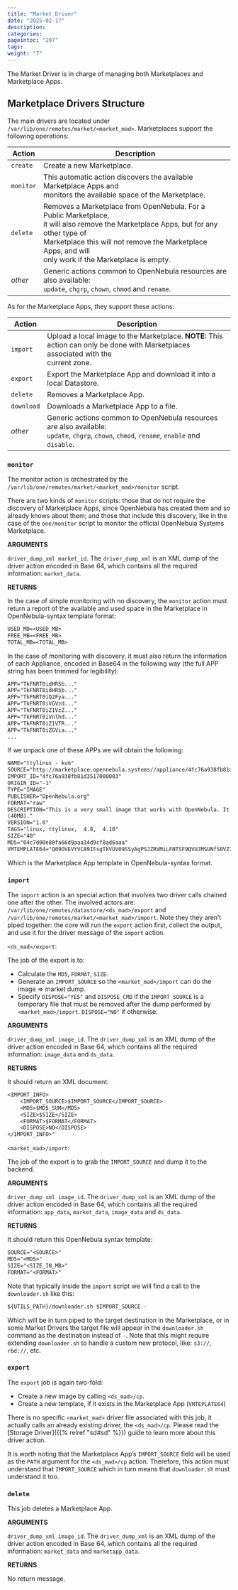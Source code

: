 ```yaml
---
title: "Market Driver"
date: "2025-02-17"
description:
categories:
pageintoc: "297"
tags:
weight: "7"
---
```


<a id="devel-market"></a>

<!--# Market Driver -->

The Market Driver is in charge of managing both Marketplaces and Marketplace Apps.

## Marketplace Drivers Structure

The main drivers are located under `/var/lib/one/remotes/market/<market_mad>`. Marketplaces support the following operations:

| Action    | Description                                                                                                                                                                                                                                             |
|-----------|---------------------------------------------------------------------------------------------------------------------------------------------------------------------------------------------------------------------------------------------------------|
| `create`  | Create a new Marketplace.                                                                                                                                                                                                                               |
| `monitor` | This automatic action discovers the available Marketplace Apps and<br/>monitors the available space of the Marketplace.                                                                                                                                 |
| `delete`  | Removes a Marketplace from OpenNebula. For a Public Marketplace,<br/>it will also remove the Marketplace Apps, but for any other type of<br/>Marketplace this will not remove the Marketplace Apps, and will<br/>only work if the Marketplace is empty. |
| *other*   | Generic actions common to OpenNebula resources are also available:<br/>`update`, `chgrp`, `chown`, `chmod` and `rename`.                                                                                                                                |

As for the Marketplace Apps, they support these actions:

| Action     | Description                                                                                                                                   |
|------------|-----------------------------------------------------------------------------------------------------------------------------------------------|
| `import`   | Upload a local image to the Marketplace. **NOTE:** This<br/>action can only be done with Marketplaces associated with the<br/>current zone.   |
| `export`   | Export the Marketplace App and download it into a local Datastore.                                                                            |
| `delete`   | Removes a Marketplace App.                                                                                                                    |
| `download` | Downloads a Marketplace App to a file.                                                                                                        |
| *other*    | Generic actions common to OpenNebula resources are also available:<br/>`update`, `chgrp`, `chown`, `chmod`, `rename`, `enable` and `disable`. |

### `monitor`

The monitor action is orchestrated by the `/var/lib/one/remotes/market/<market_mad>/monitor` script.

There are two kinds of `monitor` scripts: those that do not require the discovery of Marketplace Apps, since OpenNebula has created them and so already knows about them; and those that include this discovery, like in the case of the `one/monitor` script to monitor the official OpenNebula Systems Marketplace.

**ARGUMENTS**

`driver_dump_xml market_id`. The `driver_dump_xml` is an XML dump of the driver action encoded in Base 64, which contains all the required information: `market_data`.

**RETURNS**

In the case of simple monitoring with no discovery, the `monitor` action must return a report of the available and used space in the Marketplace in OpenNebula-syntax template format:

```default
USED_MD=<USED_MB>
FREE_MB=<FREE_MB>
TOTAL_MB=<TOTAL_MB>
```

In the case of monitoring with discovery, it must also return the information of each Appliance, encoded in Base64 in the following way (the full APP string has been trimmed for legibility):

```default
APP="TkFNRT0idHR5b..."
APP="TkFNRT0idHR5b..."
APP="TkFNRT0iQ2Fya..."
APP="TkFNRT0iVGVzd..."
APP="TkFNRT0iZ1VzZ..."
APP="TkFNRT0iVnlhd..."
APP="TkFNRT0iZ1VTR..."
APP="TkFNRT0iZGVia..."
...
```

If we unpack one of these APPs we will obtain the following:

```default
NAME="ttylinux - kvm"
SOURCE="http://marketplace.opennebula.systems//appliance/4fc76a938fb81d3517000003/download/0"
IMPORT_ID="4fc76a938fb81d3517000003"
ORIGIN_ID="-1"
TYPE="IMAGE"
PUBLISHER="OpenNebula.org"
FORMAT="raw"
DESCRIPTION="This is a very small image that works with OpenNebula. It's already contextualized. The purpose of this image is to test OpenNebula deployments, without wasting network bandwith thanks to the tiny footprint of this image
(40MB)."
VERSION="1.0"
TAGS="linux, ttylinux,  4.8,  4.10"
SIZE="40"
MD5="04c7d00e88fa66d9aaa34d9cf8ad6aaa"
VMTEMPLATE64="Q09OVEVYVCA9IFsgTkVUV09SSyAgPSJZRVMiLFNTSF9QVUJMSUNfS0VZICA9IiRVU0VSW1NTSF9QVUJMSUNfS0VZXSJdCgpDUFUgPSAiMC4xIgpHUkFQSElDUyA9IFsgTElTVEVOICA9IjAuMC4wLjAiLFRZUEUgID0idm5jIl0KCk1FTU9SWSA9ICIxMjgiCkxPR08gPSAiaW1hZ2VzL2xvZ29zL2xpbnV4LnBuZyI="
```

Which is the Marketplace App template in OpenNebula-syntax format.

### `import`

The `import` action is an special action that involves two driver calls chained one after the other. The involved actors are: `/var/lib/one/remotes/datastore/<ds_mad>/export` and `/var/lib/one/remotes/market/<market_mad>/import`. Note they they aren’t piped together: the core will run the `export` action first, collect the output, and use it for the driver message of the `import` action.

`<ds_mad>/export`:

The job of the export is to:

* Calculate the `MD5`, `FORMAT`, `SIZE`.
* Generate an `IMPORT_SOURCE` so the `<market_mad>/import` can do the image => market dump.
* Specify `DISPOSE="YES"` and `DISPOSE_CMD`  if the `IMPORT_SOURCE` is a temporary file that must be removed after the dump performed by `<market_mad>/import`. `DISPOSE="NO"` if otherwise.

**ARGUMENTS**

`driver_dump_xml image_id`. The `driver_dump_xml` is an XML dump of the driver action encoded in Base 64, which contains all the required information: `image_data` and `ds_data`.

**RETURNS**

It should return an XML document:

```default
<IMPORT_INFO>
    <IMPORT_SOURCE>$IMPORT_SOURCE</IMPORT_SOURCE>
    <MD5>$MD5_SUM</MD5>
    <SIZE>$SIZE</SIZE>
    <FORMAT>$FORMAT</FORMAT>
    <DISPOSE>NO</DISPOSE>
</IMPORT_INFO>"
```

`<market_mad>/import`:

The job of the export is to grab the `IMPORT_SOURCE` and dump it to the backend.

**ARGUMENTS**

`driver_dump_xml image_id`. The `driver_dump_xml` is an XML dump of the driver action encoded in Base 64, which contains all the required information: `app_data`, `market_data`, `image_data` and `ds_data`.

**RETURNS**

It should return this OpenNebula syntax template:

```default
SOURCE="<SOURCE>"
MD5="<MD5>"
SIZE="<SIZE_IN_MB>"
FORMAT="<FORMAT>"
```

Note that typically inside the `import` script we will find a call to the `downloader.sh` like this:

```default
${UTILS_PATH}/downloader.sh $IMPORT_SOURCE -
```

Which will be in turn piped to the target destination in the Marketplace, or in some Market Drivers the target file will appear in the `downloader.sh` command as the destination instead of `-`. Note that this might require extending `downloader.sh` to handle a custom new protocol, like: `s3://`, `rbd://`, etc.

### `export`

The `export` job is again two-fold:

* Create a new image by calling `<ds_mad>/cp`.
* Create a new template, if it exists in the Marketplace App (`VMTEPLATE64`)

There is no specific `<market_mad>` driver file associated with this job, it actually calls an already existing driver, the `<ds_mad>/cp`. Please read the [Storage Driver]({{% relref "sd#sd" %}}) guide to learn more about this driver action.

It is worth noting that the Marketplace App’s `IMPORT_SOURCE` field will be used as the `PATH` argument for the `<ds_mad>/cp` action. Therefore, this action must understand that `IMPORT_SOURCE` which in turn means that `downloader.sh` must understand it too.

### `delete`

This job deletes a Marketplace App.

**ARGUMENTS**

`driver_dump_xml image_id`. The `driver_dump_xml` is an XML dump of the driver action encoded in Base 64, which contains all the required information: `market_data` and `marketapp_data`.

**RETURNS**

No return message.
